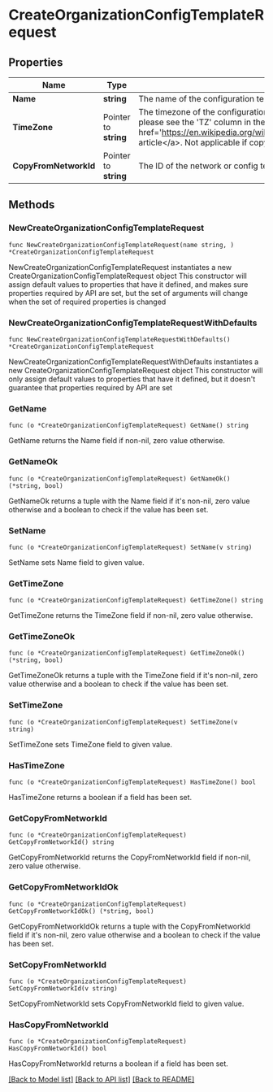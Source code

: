 # CreateOrganizationConfigTemplateRequest

## Properties

Name | Type | Description | Notes
------------ | ------------- | ------------- | -------------
**Name** | **string** | The name of the configuration template | 
**TimeZone** | Pointer to **string** | The timezone of the configuration template. For a list of allowed timezones, please see the &#39;TZ&#39; column in the table in &lt;a target&#x3D;&#39;_blank&#39; href&#x3D;&#39;https://en.wikipedia.org/wiki/List_of_tz_database_time_zones&#39;&gt;this article&lt;/a&gt;. Not applicable if copying from existing network or template | [optional] 
**CopyFromNetworkId** | Pointer to **string** | The ID of the network or config template to copy configuration from | [optional] 

## Methods

### NewCreateOrganizationConfigTemplateRequest

`func NewCreateOrganizationConfigTemplateRequest(name string, ) *CreateOrganizationConfigTemplateRequest`

NewCreateOrganizationConfigTemplateRequest instantiates a new CreateOrganizationConfigTemplateRequest object
This constructor will assign default values to properties that have it defined,
and makes sure properties required by API are set, but the set of arguments
will change when the set of required properties is changed

### NewCreateOrganizationConfigTemplateRequestWithDefaults

`func NewCreateOrganizationConfigTemplateRequestWithDefaults() *CreateOrganizationConfigTemplateRequest`

NewCreateOrganizationConfigTemplateRequestWithDefaults instantiates a new CreateOrganizationConfigTemplateRequest object
This constructor will only assign default values to properties that have it defined,
but it doesn't guarantee that properties required by API are set

### GetName

`func (o *CreateOrganizationConfigTemplateRequest) GetName() string`

GetName returns the Name field if non-nil, zero value otherwise.

### GetNameOk

`func (o *CreateOrganizationConfigTemplateRequest) GetNameOk() (*string, bool)`

GetNameOk returns a tuple with the Name field if it's non-nil, zero value otherwise
and a boolean to check if the value has been set.

### SetName

`func (o *CreateOrganizationConfigTemplateRequest) SetName(v string)`

SetName sets Name field to given value.


### GetTimeZone

`func (o *CreateOrganizationConfigTemplateRequest) GetTimeZone() string`

GetTimeZone returns the TimeZone field if non-nil, zero value otherwise.

### GetTimeZoneOk

`func (o *CreateOrganizationConfigTemplateRequest) GetTimeZoneOk() (*string, bool)`

GetTimeZoneOk returns a tuple with the TimeZone field if it's non-nil, zero value otherwise
and a boolean to check if the value has been set.

### SetTimeZone

`func (o *CreateOrganizationConfigTemplateRequest) SetTimeZone(v string)`

SetTimeZone sets TimeZone field to given value.

### HasTimeZone

`func (o *CreateOrganizationConfigTemplateRequest) HasTimeZone() bool`

HasTimeZone returns a boolean if a field has been set.

### GetCopyFromNetworkId

`func (o *CreateOrganizationConfigTemplateRequest) GetCopyFromNetworkId() string`

GetCopyFromNetworkId returns the CopyFromNetworkId field if non-nil, zero value otherwise.

### GetCopyFromNetworkIdOk

`func (o *CreateOrganizationConfigTemplateRequest) GetCopyFromNetworkIdOk() (*string, bool)`

GetCopyFromNetworkIdOk returns a tuple with the CopyFromNetworkId field if it's non-nil, zero value otherwise
and a boolean to check if the value has been set.

### SetCopyFromNetworkId

`func (o *CreateOrganizationConfigTemplateRequest) SetCopyFromNetworkId(v string)`

SetCopyFromNetworkId sets CopyFromNetworkId field to given value.

### HasCopyFromNetworkId

`func (o *CreateOrganizationConfigTemplateRequest) HasCopyFromNetworkId() bool`

HasCopyFromNetworkId returns a boolean if a field has been set.


[[Back to Model list]](../README.md#documentation-for-models) [[Back to API list]](../README.md#documentation-for-api-endpoints) [[Back to README]](../README.md)



